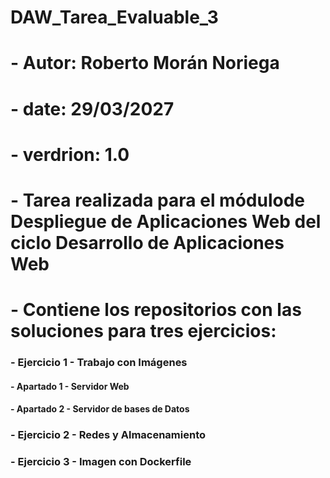 # DAW_Tarea_Evaluable_3

# - Autor: Roberto Morán Noriega
# - date: 29/03/2027
# - verdrion: 1.0

# - Tarea realizada para el módulode Despliegue de Aplicaciones Web del ciclo Desarrollo de Aplicaciones Web
# - Contiene los repositorios con las soluciones para tres ejercicios:
### - Ejercicio 1 - Trabajo con Imágenes
#### - Apartado 1 - Servidor Web
#### - Apartado 2 - Servidor de bases de Datos
### - Ejercicio 2 - Redes y Almacenamiento
### - Ejercicio 3 - Imagen con Dockerfile
